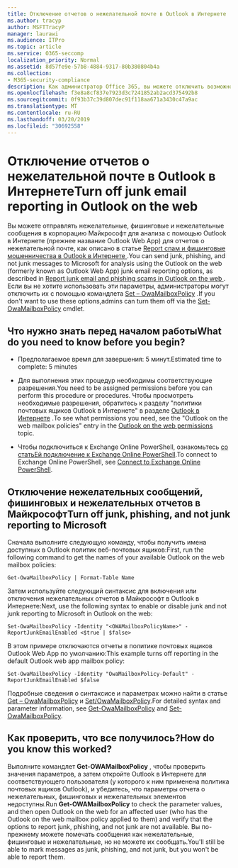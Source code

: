 ```yaml
---
title: Отключение отчетов о нежелательной почте в Outlook в Интернете
ms.author: tracyp
author: MSFTTracyP
manager: laurawi
ms.audience: ITPro
ms.topic: article
ms.service: O365-seccomp
localization_priority: Normal
ms.assetid: 8d57fe9e-57b8-4884-9317-80b380804b4a
ms.collection:
- M365-security-compliance
description: Как администратор Office 365, вы можете отключить возможность отправки отчетов о нежелательной почте для пользователей.
ms.openlocfilehash: f3e8a8cf837e7923d3c7241852ab2acd375492b8
ms.sourcegitcommit: 0f93b37c39d807dec91f118aa671a3430c47a9ac
ms.translationtype: MT
ms.contentlocale: ru-RU
ms.lasthandoff: 03/20/2019
ms.locfileid: "30692558"
---
```

# <a name="turn-off-junk-email-reporting-in-outlook-on-the-web"></a><span data-ttu-id="61534-103">Отключение отчетов о нежелательной почте в Outlook в Интернете</span><span class="sxs-lookup"><span data-stu-id="61534-103">Turn off junk email reporting in Outlook on the web</span></span>

<span data-ttu-id="61534-104">Вы можете отправлять нежелательные, фишинговые и нежелательные сообщения в корпорацию Майкрософт для анализа с помощью Outlook в Интернете (прежнее название Outlook Web App) для отчетов о нежелательной почте, как описано в статье [Report спам и фишинговые мошенничества в Outlook в Интернете ](report-junk-email-and-phishing-scams-in-outlook-on-the-web-eop.md).</span><span class="sxs-lookup"><span data-stu-id="61534-104">You can send junk, phishing, and not junk messages to Microsoft for analysis using the Outlook on the web (formerly known as Outlook Web App) junk email reporting options, as described in [Report junk email and phishing scams in Outlook on the web ](report-junk-email-and-phishing-scams-in-outlook-on-the-web-eop.md).</span></span> <span data-ttu-id="61534-105">Если вы не хотите использовать эти параметры, администраторы могут отключить их с помощью командлета [Set – OwaMailboxPolicy](http://technet.microsoft.com/library/530166f7-ab42-4609-ba73-9b5a39b567be.aspx) .</span><span class="sxs-lookup"><span data-stu-id="61534-105">If you don't want to use these options,admins can turn them off via the [Set-OwaMailboxPolicy](http://technet.microsoft.com/library/530166f7-ab42-4609-ba73-9b5a39b567be.aspx) cmdlet.</span></span> 
  
## <a name="what-do-you-need-to-know-before-you-begin"></a><span data-ttu-id="61534-106">Что нужно знать перед началом работы</span><span class="sxs-lookup"><span data-stu-id="61534-106">What do you need to know before you begin?</span></span>
<span data-ttu-id="61534-107"><a name="sectionSection0"> </a></span><span class="sxs-lookup"><span data-stu-id="61534-107"></span></span>

- <span data-ttu-id="61534-108">Предполагаемое время для завершения: 5 минут.</span><span class="sxs-lookup"><span data-stu-id="61534-108">Estimated time to complete: 5 minutes</span></span>
    
- <span data-ttu-id="61534-109">Для выполнения этих процедур необходимы соответствующие разрешения.</span><span class="sxs-lookup"><span data-stu-id="61534-109">You need to be assigned permissions before you can perform this procedure or procedures.</span></span> <span data-ttu-id="61534-110">Чтобы просмотреть необходимые разрешения, обратитесь к разделу "политики почтовых ящиков Outlook в Интернете" в разделе [Outlook в Интернете](http://technet.microsoft.com/library/57eca42a-5a7f-4c65-89f0-7a84f2dbea19.aspx#OutlookWebApp) .</span><span class="sxs-lookup"><span data-stu-id="61534-110">To see what permissions you need, see the "Outlook on the web mailbox policies" entry in the [Outlook on the web permissions](http://technet.microsoft.com/library/57eca42a-5a7f-4c65-89f0-7a84f2dbea19.aspx#OutlookWebApp) topic.</span></span> 

- <span data-ttu-id="61534-111">Чтобы подключиться к Exchange Online PowerShell, ознакомьтесь [со статьЕй подключение к Exchange Online PowerShell](https://docs.microsoft.com/powershell/exchange/exchange-online/connect-to-exchange-online-powershell/connect-to-exchange-online-powershell).</span><span class="sxs-lookup"><span data-stu-id="61534-111">To connect to Exchange Online PowerShell, see [Connect to Exchange Online PowerShell](https://docs.microsoft.com/powershell/exchange/exchange-online/connect-to-exchange-online-powershell/connect-to-exchange-online-powershell).</span></span>

## <a name="turn-off-junk-phishing-and-not-junk-reporting-to-microsoft"></a><span data-ttu-id="61534-112">Отключение нежелательных сообщений, фишинговых и нежелательных отчетов в Майкрософт</span><span class="sxs-lookup"><span data-stu-id="61534-112">Turn off junk, phishing, and not junk reporting to Microsoft</span></span>
<span data-ttu-id="61534-113"><a name="sectionSection1"> </a></span><span class="sxs-lookup"><span data-stu-id="61534-113"></span></span>

<span data-ttu-id="61534-114">Сначала выполните следующую команду, чтобы получить имена доступных в Outlook политик веб-почтовых ящиков:</span><span class="sxs-lookup"><span data-stu-id="61534-114">First, run the following command to get the names of your available Outlook on the web mailbox policies:</span></span>
  
```
Get-OwaMailboxPolicy | Format-Table Name
```

<span data-ttu-id="61534-115">Затем используйте следующий синтаксис для включения или отключения нежелательных отчетов в Майкрософт в Outlook в Интернете:</span><span class="sxs-lookup"><span data-stu-id="61534-115">Next, use the following syntax to enable or disable junk and not junk reporting to Microsoft in Outlook on the web:</span></span>
  
```
Set-OwaMailboxPolicy -Identity "<OWAMailboxPolicyName>" -ReportJunkEmailEnabled <$true | $false>
```

<span data-ttu-id="61534-116">В этом примере отключаются отчеты в политике почтовых ящиков Outlook Web App по умолчанию:</span><span class="sxs-lookup"><span data-stu-id="61534-116">This example turns off reporting in the default Outlook web app mailbox policy:</span></span>
  
```
Set-OwaMailboxPolicy -Identity "OwaMailboxPolicy-Default" -ReportJunkEmailEnabled $false
```

<span data-ttu-id="61534-117">Подробные сведения о синтаксисе и параметрах можно найти в статье [Get – OwaMailboxPolicy](http://technet.microsoft.com/library/bdd580d3-8812-4b4a-93e8-c6401b0d2f0f.aspx) и [Set/OwaMailboxPolicy](http://technet.microsoft.com/library/530166f7-ab42-4609-ba73-9b5a39b567be.aspx).</span><span class="sxs-lookup"><span data-stu-id="61534-117">For detailed syntax and parameter information, see [Get-OwaMailboxPolicy](http://technet.microsoft.com/library/bdd580d3-8812-4b4a-93e8-c6401b0d2f0f.aspx) and [Set-OwaMailboxPolicy](http://technet.microsoft.com/library/530166f7-ab42-4609-ba73-9b5a39b567be.aspx).</span></span>

## <a name="how-do-you-know-this-worked"></a><span data-ttu-id="61534-118">Как проверить, что все получилось?</span><span class="sxs-lookup"><span data-stu-id="61534-118">How do you know this worked?</span></span>
<span data-ttu-id="61534-119"><a name="sectionSection2"> </a></span><span class="sxs-lookup"><span data-stu-id="61534-119"></span></span>

<span data-ttu-id="61534-120">Выполните командлет **Get-OWAMailboxPolicy** , чтобы проверить значения параметров, а затем откройте Outlook в Интернете для соответствующего пользователя (у которого к ним применена политика почтовых ящиков Outlook), и убедитесь, что параметры отчета о нежелательных, фишинговых и нежелательных элементов недоступны.</span><span class="sxs-lookup"><span data-stu-id="61534-120">Run **Get-OWAMailboxPolicy** to check the parameter values, and then open Outlook on the web for an affected user (who has the Outlook on the web mailbox policy applied to them) and verify that the options to report junk, phishing, and not junk are not available.</span></span> <span data-ttu-id="61534-121">Вы по-прежнему можете помечать сообщения как нежелательные, фишинговые и нежелательные, но не можете их сообщать.</span><span class="sxs-lookup"><span data-stu-id="61534-121">You'll still be able to mark messages as junk, phishing, and not junk, but you won't be able to report them.</span></span> 
